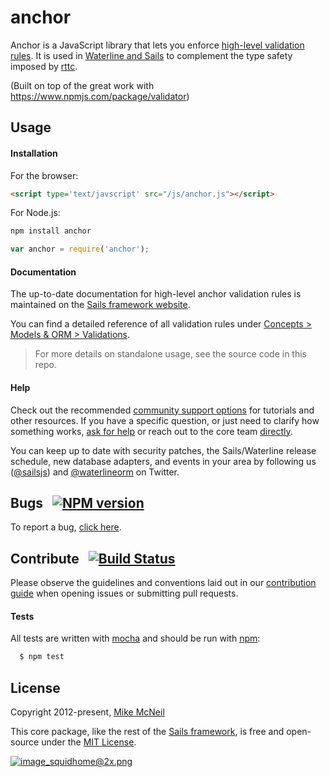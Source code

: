 # anchor

Anchor is a JavaScript library that lets you enforce [high-level validation rules](https://sailsjs.com/documentation/concepts/models-and-orm/validations).  It is used in [Waterline and Sails](https://sailsjs.com/features) to complement the type safety imposed by [rttc](https://npmjs.com/package/rttc).

(Built on top of the great work with https://www.npmjs.com/package/validator)

## Usage

#### Installation

For the browser:

```html
<script type='text/javscript' src="/js/anchor.js"></script>
```

For Node.js:

```bash
npm install anchor
```

```javascript
var anchor = require('anchor');
```

#### Documentation

The up-to-date documentation for high-level anchor validation rules is maintained on the [Sails framework website](http://sailsjs.com).

You can find a detailed reference of all validation rules under [Concepts > Models & ORM > Validations](http://sailsjs.com/documentation/concepts/models-and-orm/validations).

> For more details on standalone usage, see the source code in this repo.

#### Help

Check out the recommended [community support options](http://sailsjs.com/support) for tutorials and other resources.  If you have a specific question, or just need to clarify how something works, [ask for help](https://gitter.im/balderdashy/sails) or reach out to the core team [directly](http://sailsjs.com/flagship).

You can keep up to date with security patches, the Sails/Waterline release schedule, new database adapters, and events in your area by following us ([@sailsjs](https://twitter.com/sailsjs)) and [@waterlineorm](https://twitter.com/waterlineorm) on Twitter.

## Bugs &nbsp; [![NPM version](https://badge.fury.io/js/anchor.svg)](http://npmjs.com/package/anchor)
To report a bug, [click here](http://sailsjs.com/bugs).

## Contribute &nbsp; [![Build Status](https://travis-ci.org/sailsjs/anchor.png?branch=master)](https://travis-ci.org/sailsjs/anchor)
Please observe the guidelines and conventions laid out in our [contribution guide](http://sailsjs.com/documentation/contributing) when opening issues or submitting pull requests.

#### Tests
All tests are written with [mocha](https://mochajs.org/) and should be run with [npm](https://www.npmjs.com/):

``` bash
  $ npm test
```


## License

Copyright 2012-present, [Mike McNeil](https://twitter.com/mikermcneil)

This core package, like the rest of the [Sails framework](http://sailsjs.com), is free and open-source under the [MIT License](http://sailsjs.com/license).

[![image_squidhome@2x.png](http://sailsjs.com/images/bkgd_squiddy.png)](http://sailsjs.com/about)
